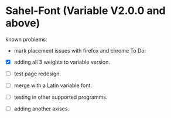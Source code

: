 # Sahel-Font (Variable V2.0.0 and above)

known problems:
- mark placement issues with firefox and chrome
To Do:
- [x] adding all 3 weights to variable version.
- [ ] test page redesign.
- [ ] merge with a Latin variable font.
- [ ] testing in other supported programms.
- [ ] adding another axises.

